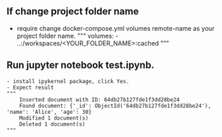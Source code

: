 ## If change project folder name 
- require change docker-compose.yml volumes remote-name as your project folder name. 
 """
 volumes:
        - ..:/workspaces/<YOUR_FOLDER_NAME>:cached 
 """

## Run jupyter notebook test.ipynb.  
    - install ipykernel package, click Yes.
    - Expect result 
    """
        Inserted document with ID: 64db27b127fde1f3dd28be24
        Found document: {'_id': ObjectId('64db27b127fde1f3dd28be24'), 'name': 'Alice', 'age': 30}
        Modified 1 document(s)
        Deleted 1 document(s)
    """
## 